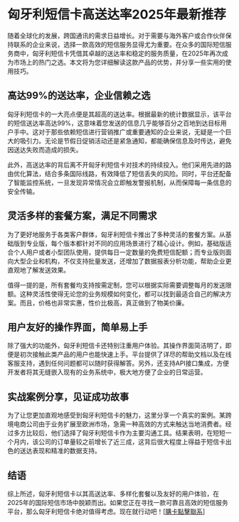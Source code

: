 # 匈牙利短信卡高送达率2025年最新推荐

随着全球化的发展，跨国通讯的需求日益增长。对于需要与海外客户或合作伙伴保持联系的企业来说，选择一款高效的短信服务显得尤为重要。在众多的国际短信服务商中，匈牙利短信卡凭借其卓越的送达率和稳定的服务质量，在2025年再次成为市场上的热门之选。本文将为您详细解读这款产品的优势，并分享一些实用的使用技巧。

## 高达99%的送达率，企业信赖之选

匈牙利短信卡的一大亮点便是其超高的送达率。根据最新的统计数据显示，该平台的短信送达率高达99%，这意味着您发送的信息几乎能够百分之百地到达目标用户手中。这对于那些依赖短信进行营销推广或重要通知的企业来说，无疑是一个巨大的吸引力。无论是节假日促销活动还是紧急通知，都能确保信息及时传达，避免因送达失败而造成的损失。

此外，高送达率的背后离不开匈牙利短信卡对技术的持续投入。他们采用先进的路由优化算法，结合多条国际线路，有效降低了短信丢失的风险。同时，平台还配备了智能监控系统，一旦发现异常情况会立即触发警报机制，从而保障每一条信息的安全传输。

## 灵活多样的套餐方案，满足不同需求

为了更好地服务于各类客户群体，匈牙利短信卡推出了多种灵活的套餐方案。从基础版到专业版，每个版本都针对不同的应用场景进行了精心设计。例如，基础版适合个人用户或者小型团队使用，提供每日一定数量的免费短信配额；而专业版则面向大型企业和机构，不仅支持批量发送，还增加了数据报表分析功能，帮助企业更直观地了解发送效果。

值得一提的是，所有套餐均支持按需定制，您可以根据实际需要调整每月的发送限额。这种灵活性使得无论您的业务规模如何变化，都可以找到最适合自己的解决方案。而且，价格也非常实惠，性价比极高，真正做到了物美价廉。

## 用户友好的操作界面，简单易上手

除了强大的功能外，匈牙利短信卡还特别注重用户体验。其操作界面简洁明了，即便是初次接触此类产品的用户也能快速上手。平台提供了详尽的帮助文档以及在线客服支持，遇到任何问题都可以随时获得解答。另外，还支持API接口集成，方便开发者将其无缝嵌入现有的业务系统中，极大地方便了企业的日常运营。

## 实战案例分享，见证成功故事

为了让您更加直观地感受到匈牙利短信卡的魅力，这里分享一个真实的案例。某跨境电商公司由于业务扩展至欧洲市场，急需一种高效的方式来触达当地消费者。经过多方比较后，他们选择了匈牙利短信卡作为主要沟通工具。结果表明，在短短一个月内，该公司的订单量较之前增长了近三成，这背后很大程度上得益于短信卡出色的送达表现和精准的数据支持。

## 结语

综上所述，匈牙利短信卡以其高送达率、多样化套餐以及友好的用户体验，在2025年的国际短信市场中脱颖而出。如果您正在寻找一款可靠且高效的短信服务平台，那么匈牙利短信卡绝对值得考虑。现在就行动吧！[[購卡點擊聯系](https://t.me/s/SXDXQF)]